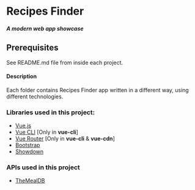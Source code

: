 # Recipes Finder
##### A modern web app showcase 

## Prerequisites
See README.md file from inside each project.

#### Description
Each folder contains Recipes Finder app written in a different way, using different technologies.

### Libraries used in this project:
 - [Vue.js](https://vuejs.org/)
 - [Vue CLI](https://cli.vuejs.org/) [Only in **vue-cli**]
 - [Vue Router](https://router.vuejs.org/) [Only in **vue-cli** & **vue-cdn**]
 - [Bootstrap](https://getbootstrap.com/) 
 - [Showdown](https://github.com/showdownjs/showdown)
 
### APIs used in this project
 - [TheMealDB](https://www.themealdb.com/api.php)